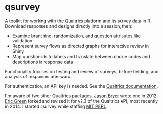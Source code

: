 # qsurvey

A toolkit for working with the Qualtrics platform and its survey data in R.
Download responses and designs directly into a session, then:

* Examine branching, randomization, and question attributes like validation
* Represent survey flows as directed graphs for interactive review in Shiny
* Map question ids to labels and translate between choice codes and descriptions in response data

Functionality focuses on testing and review of surveys, before fielding, and
analysis of responses afterward. 

For authentication, an API key is needed. See the [Qualtrics
documentation](https://www.qualtrics.com/support/integrations/api-integration/api-integration).

I'm aware of two other Qualtrics packages. [Jason Bryer](https://github.com/jbryer/qualtrics) 
wrote one in 2012. [Eric  Green](https://github.com/ericpgreen/qualtrics) forked 
and revised it for v2.3 of the Qualtrics API, most recently in 2014. I started
qsurvey while staffing [MIT
PERL](http://web.mit.edu/polisci/research/perl.html).

